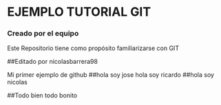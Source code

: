 # EJEMPLO TUTORIAL GIT

### Creado por el equipo

Este Repositorio tiene como propósito familiarizarse con GIT

##Editado por nicolasbarrera98

Mi primer ejemplo de github
##hola soy jose hola soy ricardo
##hola soy nicolas

##Todo bien todo bonito